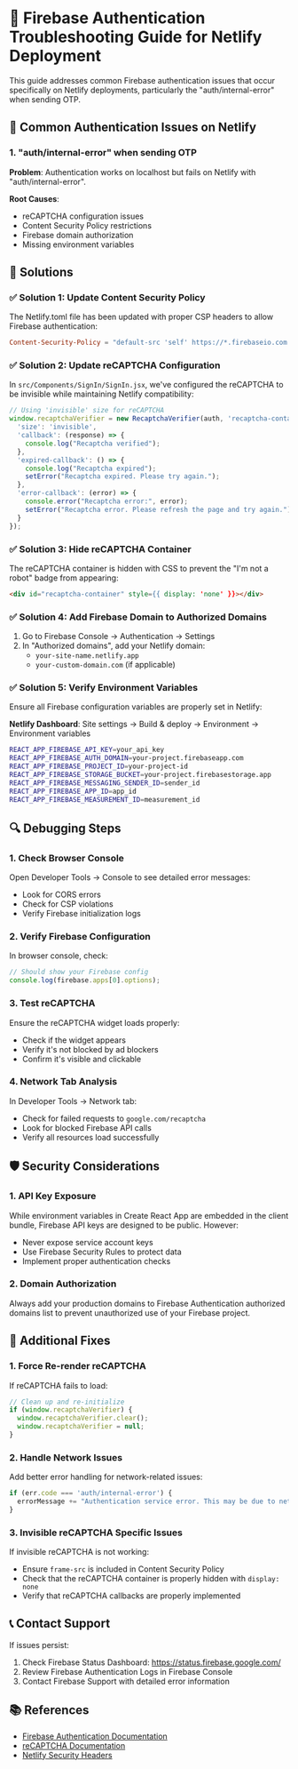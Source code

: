 # 🔐 Firebase Authentication Troubleshooting Guide for Netlify Deployment

This guide addresses common Firebase authentication issues that occur specifically on Netlify deployments, particularly the "auth/internal-error" when sending OTP.

## 🚨 Common Authentication Issues on Netlify

### 1. "auth/internal-error" when sending OTP

**Problem**: Authentication works on localhost but fails on Netlify with "auth/internal-error".

**Root Causes**:
- reCAPTCHA configuration issues
- Content Security Policy restrictions
- Firebase domain authorization
- Missing environment variables

## 🔧 Solutions

### ✅ Solution 1: Update Content Security Policy

The Netlify.toml file has been updated with proper CSP headers to allow Firebase authentication:

```toml
Content-Security-Policy = "default-src 'self' https://*.firebaseio.com https://*.googleapis.com https://www.google.com https://www.gstatic.com; script-src 'self' 'unsafe-inline' https://*.firebaseio.com https://*.googleapis.com https://www.google.com https://www.gstatic.com; style-src 'self' 'unsafe-inline'; img-src 'self' data: https://*.googleapis.com; connect-src 'self' wss://*.firebaseio.com https://*.googleapis.com https://www.google.com; frame-src 'self' https://*.firebaseio.com https://*.googleapis.com https://www.google.com;"
```

### ✅ Solution 2: Update reCAPTCHA Configuration

In `src/Components/SignIn/SignIn.jsx`, we've configured the reCAPTCHA to be invisible while maintaining Netlify compatibility:

```javascript
// Using 'invisible' size for reCAPTCHA
window.recaptchaVerifier = new RecaptchaVerifier(auth, 'recaptcha-container', {
  'size': 'invisible',
  'callback': (response) => {
    console.log("Recaptcha verified");
  },
  'expired-callback': () => {
    console.log("Recaptcha expired");
    setError("Recaptcha expired. Please try again.");
  },
  'error-callback': (error) => {
    console.error("Recaptcha error:", error);
    setError("Recaptcha error. Please refresh the page and try again.");
  }
});
```

### ✅ Solution 3: Hide reCAPTCHA Container

The reCAPTCHA container is hidden with CSS to prevent the "I'm not a robot" badge from appearing:

```html
<div id="recaptcha-container" style={{ display: 'none' }}></div>
```

### ✅ Solution 4: Add Firebase Domain to Authorized Domains

1. Go to Firebase Console → Authentication → Settings
2. In "Authorized domains", add your Netlify domain:
   - `your-site-name.netlify.app`
   - `your-custom-domain.com` (if applicable)

### ✅ Solution 5: Verify Environment Variables

Ensure all Firebase configuration variables are properly set in Netlify:

**Netlify Dashboard**: Site settings → Build & deploy → Environment → Environment variables

```bash
REACT_APP_FIREBASE_API_KEY=your_api_key
REACT_APP_FIREBASE_AUTH_DOMAIN=your-project.firebaseapp.com
REACT_APP_FIREBASE_PROJECT_ID=your-project-id
REACT_APP_FIREBASE_STORAGE_BUCKET=your-project.firebasestorage.app
REACT_APP_FIREBASE_MESSAGING_SENDER_ID=sender_id
REACT_APP_FIREBASE_APP_ID=app_id
REACT_APP_FIREBASE_MEASUREMENT_ID=measurement_id
```

## 🔍 Debugging Steps

### 1. Check Browser Console
Open Developer Tools → Console to see detailed error messages:
- Look for CORS errors
- Check for CSP violations
- Verify Firebase initialization logs

### 2. Verify Firebase Configuration
In browser console, check:
```javascript
// Should show your Firebase config
console.log(firebase.apps[0].options);
```

### 3. Test reCAPTCHA
Ensure the reCAPTCHA widget loads properly:
- Check if the widget appears
- Verify it's not blocked by ad blockers
- Confirm it's visible and clickable

### 4. Network Tab Analysis
In Developer Tools → Network tab:
- Check for failed requests to `google.com/recaptcha`
- Look for blocked Firebase API calls
- Verify all resources load successfully

## 🛡️ Security Considerations

### 1. API Key Exposure
While environment variables in Create React App are embedded in the client bundle, Firebase API keys are designed to be public. However:
- Never expose service account keys
- Use Firebase Security Rules to protect data
- Implement proper authentication checks

### 2. Domain Authorization
Always add your production domains to Firebase Authentication authorized domains list to prevent unauthorized use of your Firebase project.

## 🔄 Additional Fixes

### 1. Force Re-render reCAPTCHA
If reCAPTCHA fails to load:
```javascript
// Clean up and re-initialize
if (window.recaptchaVerifier) {
  window.recaptchaVerifier.clear();
  window.recaptchaVerifier = null;
}
```

### 2. Handle Network Issues
Add better error handling for network-related issues:
```javascript
if (err.code === 'auth/internal-error') {
  errorMessage += "Authentication service error. This may be due to network issues or Firebase configuration. Please check your internet connection and try again.";
}
```

### 3. Invisible reCAPTCHA Specific Issues
If invisible reCAPTCHA is not working:
- Ensure `frame-src` is included in Content Security Policy
- Check that the reCAPTCHA container is properly hidden with `display: none`
- Verify that reCAPTCHA callbacks are properly implemented

## 📞 Contact Support

If issues persist:
1. Check Firebase Status Dashboard: https://status.firebase.google.com/
2. Review Firebase Authentication Logs in Firebase Console
3. Contact Firebase Support with detailed error information

## 📚 References

- [Firebase Authentication Documentation](https://firebase.google.com/docs/auth)
- [reCAPTCHA Documentation](https://developers.google.com/recaptcha)
- [Netlify Security Headers](https://docs.netlify.com/routing/headers/)